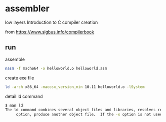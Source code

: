 # assembler

low layers Introduction to C compiler creation

from https://www.sigbus.info/compilerbook

## run

assemble

```bash
nasm -f macho64 -o helloworld.o helloworld.asm
```

create exe file

```bash
ld -arch x86_64 -macosx_version_min 10.11 helloworld.o -lSystem
```

detail ld command

```bash
$ man ld
The ld command combines several object files and libraries, resolves references, and produces an ouput file.  ld can produce a final linked image (executable, dylib, or bundle), or with the -r
     option, produce another object file.  If the -o option is not used, the output file produced is named "a.out".
```